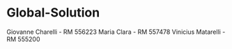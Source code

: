 # Global-Solution

Giovanne Charelli - RM 556223
Maria Clara - RM 557478
Vinicius Matarelli - RM 555200